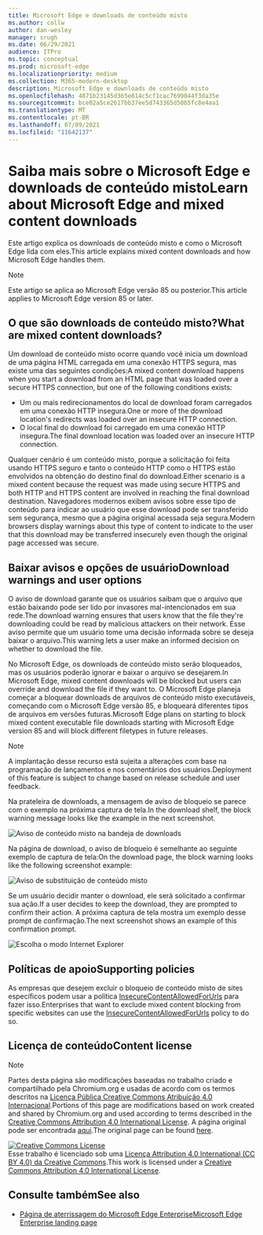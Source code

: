 ```yaml
---
title: Microsoft Edge e downloads de conteúdo misto
ms.author: collw
author: dan-wesley
manager: srugh
ms.date: 06/29/2021
audience: ITPro
ms.topic: conceptual
ms.prod: microsoft-edge
ms.localizationpriority: medium
ms.collection: M365-modern-desktop
description: Microsoft Edge e downloads de conteúdo misto
ms.openlocfilehash: 4871b23145d365e814c5cf1cac7699044f3da35e
ms.sourcegitcommit: bce02a5ce2617bb37ee5d743365d50b5fc8e4aa1
ms.translationtype: MT
ms.contentlocale: pt-BR
ms.lasthandoff: 07/09/2021
ms.locfileid: "11642137"
---
```

# <a name="learn-about-microsoft-edge-and-mixed-content-downloads"></a><span data-ttu-id="d0ae6-103">Saiba mais sobre o Microsoft Edge e downloads de conteúdo misto</span><span class="sxs-lookup"><span data-stu-id="d0ae6-103">Learn about Microsoft Edge and mixed content downloads</span></span>

<span data-ttu-id="d0ae6-104">Este artigo explica os downloads de conteúdo misto e como o Microsoft Edge lida com eles.</span><span class="sxs-lookup"><span data-stu-id="d0ae6-104">This article explains mixed content downloads and how Microsoft Edge handles them.</span></span>

>[!NOTE]
><span data-ttu-id="d0ae6-105">Este artigo se aplica ao Microsoft Edge versão 85 ou posterior.</span><span class="sxs-lookup"><span data-stu-id="d0ae6-105">This article applies to Microsoft Edge version 85 or later.</span></span>

## <a name="what-are-mixed-content-downloads"></a><span data-ttu-id="d0ae6-106">O que são downloads de conteúdo misto?</span><span class="sxs-lookup"><span data-stu-id="d0ae6-106">What are mixed content downloads?</span></span>

<span data-ttu-id="d0ae6-107">Um download de conteúdo misto ocorre quando você inicia um download de uma página HTML carregada em uma conexão HTTPS segura, mas existe uma das seguintes condições:</span><span class="sxs-lookup"><span data-stu-id="d0ae6-107">A mixed content download happens when you start a download from an HTML page that was loaded over a secure HTTPS connection, but one of the following conditions exists:</span></span>

- <span data-ttu-id="d0ae6-108">Um ou mais redirecionamentos do local de download foram carregados em uma conexão HTTP insegura.</span><span class="sxs-lookup"><span data-stu-id="d0ae6-108">One or more of the download location's redirects was loaded over an insecure HTTP connection.</span></span>
- <span data-ttu-id="d0ae6-109">O local final do download foi carregado em uma conexão HTTP insegura.</span><span class="sxs-lookup"><span data-stu-id="d0ae6-109">The final download location was loaded over an insecure HTTP connection.</span></span>

<span data-ttu-id="d0ae6-110">Qualquer cenário é um conteúdo misto, porque a solicitação foi feita usando HTTPS seguro e tanto o conteúdo HTTP como o HTTPS estão envolvidos na obtenção do destino final do download.</span><span class="sxs-lookup"><span data-stu-id="d0ae6-110">Either scenario is a mixed content because the request was made using secure HTTPS and both HTTP and HTTPS content are involved in reaching the final download destination.</span></span> <span data-ttu-id="d0ae6-111">Navegadores modernos exibem avisos sobre esse tipo de conteúdo para indicar ao usuário que esse download pode ser transferido sem segurança, mesmo que a página original acessada seja segura.</span><span class="sxs-lookup"><span data-stu-id="d0ae6-111">Modern browsers display warnings about this type of content to indicate to the user that this download may be transferred insecurely even though the original page accessed was secure.</span></span>

## <a name="download-warnings-and-user-options"></a><span data-ttu-id="d0ae6-112">Baixar avisos e opções de usuário</span><span class="sxs-lookup"><span data-stu-id="d0ae6-112">Download warnings and user options</span></span>

<span data-ttu-id="d0ae6-113">O aviso de download garante que os usuários saibam que o arquivo que estão baixando pode ser lido por invasores mal-intencionados em sua rede.</span><span class="sxs-lookup"><span data-stu-id="d0ae6-113">The download warning ensures that users know that the file they're downloading could be read by malicious attackers on their network.</span></span> <span data-ttu-id="d0ae6-114">Esse aviso permite que um usuário tome uma decisão informada sobre se deseja baixar o arquivo.</span><span class="sxs-lookup"><span data-stu-id="d0ae6-114">This warning lets a user make an informed decision on whether to download the file.</span></span>

<span data-ttu-id="d0ae6-115">No Microsoft Edge, os downloads de conteúdo misto serão bloqueados, mas os usuários poderão ignorar e baixar o arquivo se desejarem.</span><span class="sxs-lookup"><span data-stu-id="d0ae6-115">In Microsoft Edge, mixed content downloads will be blocked but users can override and download the file if they want to.</span></span> <span data-ttu-id="d0ae6-116">O Microsoft Edge planeja começar a bloquear downloads de arquivos de conteúdo misto executáveis, começando com o Microsoft Edge versão 85, e bloqueará diferentes tipos de arquivos em versões futuras.</span><span class="sxs-lookup"><span data-stu-id="d0ae6-116">Microsoft Edge plans on starting to block mixed content executable file downloads starting with Microsoft Edge version 85 and will block different filetypes in future releases.</span></span>

> [!NOTE]
> <span data-ttu-id="d0ae6-117">A implantação desse recurso está sujeita a alterações com base na programação de lançamentos e nos comentários dos usuários.</span><span class="sxs-lookup"><span data-stu-id="d0ae6-117">Deployment of this feature is subject to change based on release schedule and user feedback.</span></span>

<!-- The schedule of the block for different filetypes is to be determined and may be impacted by usage data and user feedback. -->

<span data-ttu-id="d0ae6-118">Na prateleira de downloads, a mensagem de aviso de bloqueio se parece com o exemplo na próxima captura de tela.</span><span class="sxs-lookup"><span data-stu-id="d0ae6-118">In the download shelf, the block warning message looks like the example in the next screenshot.</span></span>

 ![Aviso de conteúdo misto na bandeja de downloads](./media/edge-learnmore-mixed-content-downloads/edge-mixed-content-download-tray-warning.png)

<span data-ttu-id="d0ae6-120">Na página de download, o aviso de bloqueio é semelhante ao seguinte exemplo de captura de tela:</span><span class="sxs-lookup"><span data-stu-id="d0ae6-120">On the download page, the block warning looks like the following screenshot example:</span></span>

 ![Aviso de substituição de conteúdo misto](./media/edge-learnmore-mixed-content-downloads/edge-mixed-content-download-page-warning.png)

<span data-ttu-id="d0ae6-122">Se um usuário decidir manter o download, ele será solicitado a confirmar sua ação.</span><span class="sxs-lookup"><span data-stu-id="d0ae6-122">If a user decides to keep the download, they are prompted to confirm their action.</span></span> <span data-ttu-id="d0ae6-123">A próxima captura de tela mostra um exemplo desse prompt de confirmação.</span><span class="sxs-lookup"><span data-stu-id="d0ae6-123">The next screenshot shows an example of this confirmation prompt.</span></span>

 ![Escolha o modo Internet Explorer](./media/edge-learnmore-mixed-content-downloads/edge-mixed-content-download-override.png)

## <a name="supporting-policies"></a><span data-ttu-id="d0ae6-125">Políticas de apoio</span><span class="sxs-lookup"><span data-stu-id="d0ae6-125">Supporting policies</span></span>

<span data-ttu-id="d0ae6-126">As empresas que desejem excluir o bloqueio de conteúdo misto de sites específicos podem usar a política [InsecureContentAllowedForUrls](./microsoft-edge-policies.md#insecurecontentallowedforurls) para fazer isso.</span><span class="sxs-lookup"><span data-stu-id="d0ae6-126">Enterprises that want to exclude mixed content blocking from specific websites can use the [InsecureContentAllowedForUrls](./microsoft-edge-policies.md#insecurecontentallowedforurls) policy to do so.</span></span>

## <a name="content-license"></a><span data-ttu-id="d0ae6-127">Licença de conteúdo</span><span class="sxs-lookup"><span data-stu-id="d0ae6-127">Content license</span></span>

> [!NOTE]
> <span data-ttu-id="d0ae6-128">Partes desta página são modificações baseadas no trabalho criado e compartilhado pela Chromium.org e usadas de acordo com os termos descritos na [Licença Pública Creative Commons Atribuição 4.0 Internacional](http://creativecommons.org/licenses/by/4.0/).</span><span class="sxs-lookup"><span data-stu-id="d0ae6-128">Portions of this page are modifications based on work created and shared by Chromium.org and used according to terms described in the [Creative Commons Attribution 4.0 International License](http://creativecommons.org/licenses/by/4.0/).</span></span> <span data-ttu-id="d0ae6-129">A página original pode ser encontrada [aqui](https://developers.google.com/web/fundamentals/security/prevent-mixed-content/what-is-mixed-content).</span><span class="sxs-lookup"><span data-stu-id="d0ae6-129">The original page can be found [here](https://developers.google.com/web/fundamentals/security/prevent-mixed-content/what-is-mixed-content).</span></span>
  
<a rel="license" href="http://creativecommons.org/licenses/by/4.0/"><img alt="Creative Commons License" style="border-width:0" src="https://i.creativecommons.org/l/by/4.0/88x31.png" /></a><br /><span data-ttu-id="d0ae6-130">Esse trabalho é licenciado sob uma <a rel="license" href="http://creativecommons.org/licenses/by/4.0/">Licença Attribution 4.0 International (CC BY 4.0) da Creative Commons</a>.</span><span class="sxs-lookup"><span data-stu-id="d0ae6-130">This work is licensed under a <a rel="license" href="http://creativecommons.org/licenses/by/4.0/">Creative Commons Attribution 4.0 International License</a>.</span></span>

## <a name="see-also"></a><span data-ttu-id="d0ae6-131">Consulte também</span><span class="sxs-lookup"><span data-stu-id="d0ae6-131">See also</span></span>

- [<span data-ttu-id="d0ae6-132">Página de aterrissagem do Microsoft Edge Enterprise</span><span class="sxs-lookup"><span data-stu-id="d0ae6-132">Microsoft Edge Enterprise landing page</span></span>](https://aka.ms/EdgeEnterprise)